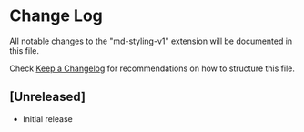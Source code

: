 # Change Log

All notable changes to the "md-styling-v1" extension will be documented in this file.

Check [Keep a Changelog](http://keepachangelog.com/) for recommendations on how to structure this file.

## [Unreleased]

- Initial release